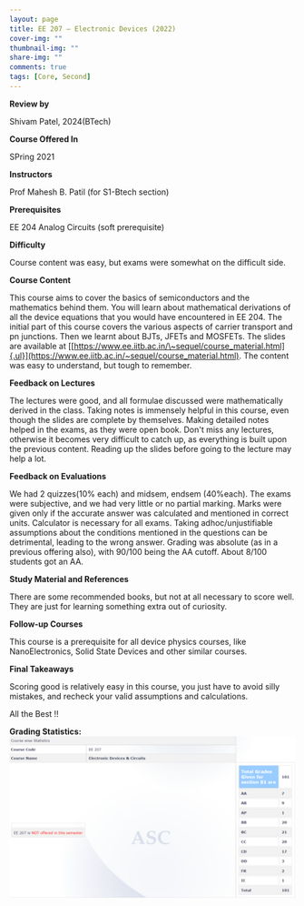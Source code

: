 ```yaml
---
layout: page
title: EE 207 – Electronic Devices (2022)
cover-img: ""
thumbnail-img: ""
share-img: ""
comments: true
tags: [Core, Second]
---
```


**Review by**

Shivam Patel, 2024(BTech)

**Course Offered In**

SPring 2021

**Instructors**

Prof Mahesh B. Patil (for S1-Btech section)

**Prerequisites**

EE 204 Analog Circuits (soft prerequisite)

**Difficulty**

Course content was easy, but exams were somewhat on the difficult side.

**Course Content**

This course aims to cover the basics of semiconductors and the mathematics behind them. You will learn about mathematical derivations of all the device equations that you would have encountered in EE 204. The initial part of this course covers the various aspects of carrier transport and pn junctions. Then we learnt about BJTs, JFETs and MOSFETs. The slides are available at [[https://www.ee.iitb.ac.in/\~sequel/course_material.html]{.ul}](https://www.ee.iitb.ac.in/~sequel/course_material.html).
The content was easy to understand, but tough to remember.
 
**Feedback on Lectures**

The lectures were good, and all formulae discussed were mathematically derived in the class. Taking notes is immensely helpful in this course, even though the slides are complete by themselves. Making detailed notes helped in the exams, as they were open book. Don't miss any lectures, otherwise it becomes very difficult to catch up, as everything is built upon the previous content. Reading up the slides before going to the lecture may help a lot.

**Feedback on Evaluations**

We had 2 quizzes(10% each) and midsem, endsem (40%each). The exams were subjective, and we had very little or no partial marking. Marks were given only if the accurate answer was calculated and mentioned in correct units. Calculator is necessary for all exams. Taking adhoc/unjustifiable assumptions about the conditions mentioned in the
questions can be detrimental, leading to the wrong answer. Grading was absolute (as in a previous offering also), with 90/100 being the AA cutoff. About 8/100 students got an AA.

**Study Material and References**

There are some recommended books, but not at all necessary to score well. They are just for learning something extra out of curiosity.

**Follow-up Courses**

This course is a prerequisite for all device physics courses, like NanoElectronics, Solid State Devices and other similar courses.

**Final Takeaways**

Scoring good is relatively easy in this course, you just have to avoid silly mistakes, and recheck your valid assumptions and calculations. <br>

All the Best !!

**Grading Statistics:**
![Grades](EE207_Grades.png)